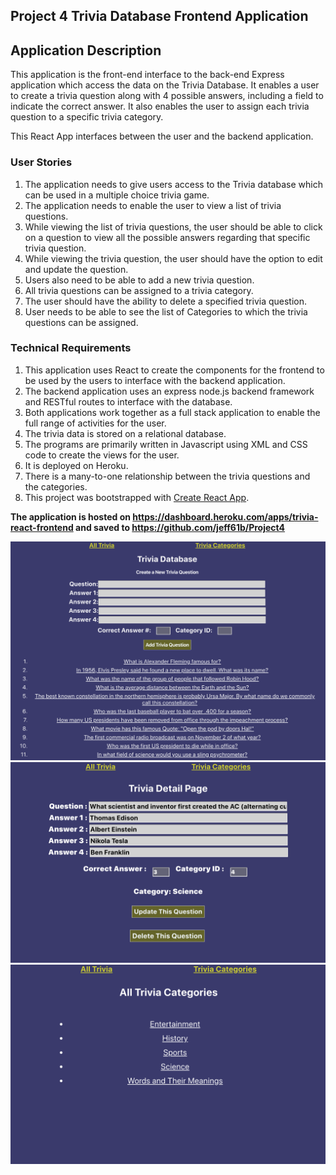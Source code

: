## Project 4 Trivia Database Frontend Application

## Application Description

This application is the front-end interface to the back-end Express application which access the data on the Trivia Database. It enables a user to create a trivia question along with 4 possible answers, including a field to indicate the correct answer. It also enables the user to assign each trivia question to a specific trivia category.

This React App interfaces between the user and the backend application.

### User Stories

1. The application needs to give users access to the Trivia database which can be used in a multiple choice trivia game.
2. The application needs to enable the user to view a list of trivia questions.
3. While viewing the list of trivia questions, the user should be able to click on a question to view all the possible answers regarding that specific trivia question.
4. While viewing the trivia question, the user should have the option to edit and update the question.
5. Users also need to be able to add a new trivia question.
6. All trivia questions can be assigned to a trivia category.
7. The user should have the ability to delete a specified trivia question.
8. User needs to be able to see the list of Categories to which the trivia questions can be assigned.

### Technical Requirements

1. This application uses React to create the components for the frontend to be used by the users to interface with the backend application.
2. The backend application uses an express node.js backend framework and RESTful routes to interface with the database.
3. Both applications work together as a full stack application to enable the full range of activities for the user.
4. The trivia data is stored on a relational database.
5. The programs are primarily written in Javascript using XML and CSS code to create the views for the user.
6. It is deployed on Heroku.
7. There is a many-to-one relationship between the trivia questions and the categories.
8. This project was bootstrapped with [Create React App](https://github.com/facebook/create-react-app).

**The application is hosted on https://dashboard.heroku.com/apps/trivia-react-frontend and saved to https://github.com/jeff61b/Project4**

![](AllTriviaScreen.png)
![](TriviaDetailScreen.png)
![](TriviaCategoryScreen.png)
